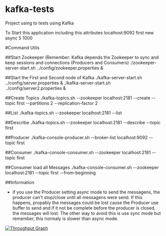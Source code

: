 # kafka-tests
Project using to tests using Kafka

To Start this application including this attributes localhost:9092 first new async 5 1000

#Command Utils

##Start Zookeeper (Remember: Kafka depends the Zookeeper to sync and keep sessions and connections (Producers and Consumers)
    ./zookeeper-server-start.sh ../config/zookeeper.properties &

##Start the First and Second node of Kafka 
    ./kafka-server-start.sh ../config/server.properties &
    ./kafka-server-start.sh ../config/server2.properties &

##Create Topics
    ./kafka-topics.sh --zookeeper localhost:2181 --create --topic first --partitions 2 --replication-factor 2

##List
    ./kafka-topics.sh --zookeeper localhost:2181 --list

##Describe
    ./kafka-topics.sh --zookeeper localhost:2181 --describe --topic first

##Producer
    ./kafka-console-producer.sh --broker-list localhost:9092 --topic first

##Consumer
    ./kafka-console-consumer.sh --zookeeper localhost:2181 --topic first

##Consumer load all Messages
    ./kafka-console-consumer.sh --zookeeper localhost:2181 --topic first --from-beginning

##Information
- if you use the Producer setting async mode to send the messagens, the producer can't stop/close until all messagens were send. If this happens, propably the messages could be lost cause the Producer use buffer to send and if it not be complete before the producer is closed, the messages will lost. The other way to avoid this is use sync mode but remember, this normaly is slower than async mode.

 [![Throughput Graph](https://graphs.waffle.io/justoeu/kafka-tests/throughput.svg)](https://waffle.io/justoeu/kafka-tests/metrics/throughput) 
